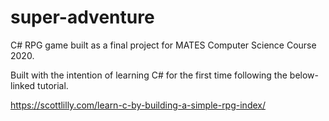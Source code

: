 # super-adventure
C# RPG game built as a final project for MATES Computer Science Course 2020. 

Built with the intention of learning C# for the first time following the below-linked tutorial.

https://scottlilly.com/learn-c-by-building-a-simple-rpg-index/
